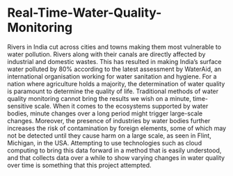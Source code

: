 # Real-Time-Water-Quality-Monitoring
Rivers in India cut across cities and towns making them most vulnerable to water pollution. Rivers along with their canals are directly affected by industrial and domestic wastes. This has resulted in making India’s surface water polluted by 80% according to the latest assessment by WaterAid, an international organisation working for water sanitation and hygiene. For a nation where agriculture holds a majority, the determination of water quality is paramount to determine the quality of life. Traditional methods of water quality monitoring cannot bring the results we wish on a minute, time-sensitive scale. When it comes to the ecosystems supported by water bodies, minute changes over a long period might trigger large-scale changes. Moreover, the presence of industries by water bodies further increases the risk of contamination by foreign elements, some of which may not be detected until they cause harm on a large scale, as seen in Flint, Michigan, in the USA. Attempting to use technologies such as cloud computing to bring this data forward in a method that is easily understood, and that collects data over a while to show varying changes in water quality over time is something that this project attempted.
